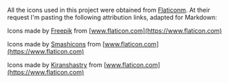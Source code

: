 All the icons used in this project were obtained from [Flaticonm](https://www.flaticon.com/).
At their request I'm pasting the following attribution links, adapted for Markdown:

Icons made by [Freepik](https://www.flaticon.com/authors/freepik) from [www.flaticon.com](https://www.flaticon.com)

Icons made by [Smashicons](https://www.flaticon.com/authors/smashicons) from [www.flaticon.com](https://www.flaticon.com)

Icons made by [Kiranshastry](https://www.flaticon.com/authors/kiranshastry) from [www.flaticon.com](https://www.flaticon.com)
